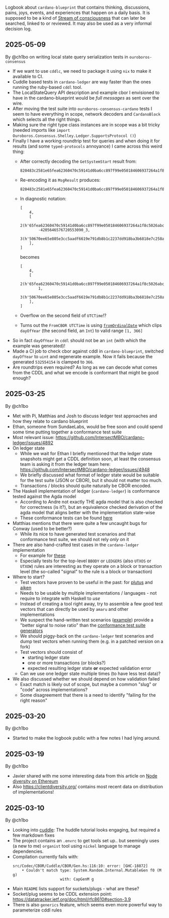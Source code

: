 Logbook about `cardano-blueprint` that contains thinking, discussions, pains, joys, events, and experiences that happen on a daily basis. It is supposed to be a kind of [Stream of consciousness](https://en.wikipedia.org/wiki/Stream_of_consciousness) that can later be searched, linked to or reviewed. It may also be used as a very informal decision log.

## 2025-05-09

By @ch1bo on writing local state query serialization tests in `ouroboros-consensus`

- If we want to use `cddlc`, we need to package it using `nix` to make it available to CI.
- Cuddle based tests in `cardano-ledger` are way faster than the ones running the ruby-based `cddl` tool.
- The LocalStateQuery API description and example cbor I envisioned to have in the cardano-blueprint would be *full messages* as sent over the wire.
- After moving the test suite into `ouroboros-consensus-cardano` tests I seem to have everything in scope, network decoders and `CardanoBlock` which selects all the right things.
- Making sure the right type class instances are in scope was a bit tricky (needed imports like `import Ouroboros.Consensus.Shelley.Ledger.SupportsProtocol ()`)
- Finally I have a working roundtrip test for queries and when doing it for results (and some `typed-protocols` annoyance) I came across this weird thing:
  - After correctly decoding the `GetSystemStart` result from:

        820483c2581e65fea62360470c59141d0ba6cc897f99e050184606937264a1f8c5026abc3b3a5d754770442481c3581e50670ee65e805e3cc5aadf6619e791db8b1c2237dd918ba3b6818e7c258a

  - Re-encoding it as `MsgResult` produces:

        820483c2581e65fea62360470c59141d0ba6cc897f99e050184606937264a1f8c5026abc01c3581e50670ee65e805e3cc5aadf6619e791db8b1c2237dd918ba3b6818e7c258a

  - In diagnostic notation:

        [
            4,
            [
                2(h'65fea62360470c59141d0ba6cc897f99e050184606937264a1f8c5026abc'),
                -4205646576720553090_3,
                3(h'50670ee65e805e3cc5aadf6619e791db8b1c2237dd918ba3b6818e7c258a'),
            ],
        ]

    becomes

        [
            4,
            [
                2(h'65fea62360470c59141d0ba6cc897f99e050184606937264a1f8c5026abc'),
                1,
                3(h'50670ee65e805e3cc5aadf6619e791db8b1c2237dd918ba3b6818e7c258a'),
            ],
        ]

  - Overflow on the second field of `UTCTime`!?

  - Turns out the `FromCBOR UTCTime` is using [`fromOrdinalDate`](https://hackage.haskell.org/package/time-1.14/docs/Data-Time-Calendar-OrdinalDate.html#v:fromOrdinalDate) which clips `dayOfYear` (the second field, an `Int`) to valid range `[1, 366]`
- So in fact `dayOfYear` in `cddl` should not be an `int` (with which the example was generated)!
- Made a CI job to check cbor against cddl in `cardano-blueprint`, switched `dayOfYear` to `uint` and regenerate example. Now it fails because the generated `532554154` is clamped to `366`.
- Are roundtrips even required? As long as we can decode what comes from the CDDL and what we encode is conformant that might be good enough?

## 2025-03-25

By @ch1bo

- Met with Pi, Matthias and Josh to discuss ledger test approaches and how they relate to cardano blueprint
- Ethan, someone from SundaeLabs, would be free soon and could spend some time putting together a conformance test suite
- Most relevant issue: https://github.com/IntersectMBO/cardano-ledger/issues/4892
- On ledger state
  - While we wait for Ethan I briefly mentioned that the ledger state snapshots might get a CDDL definition soon, at least the consensus team is asking it from the ledger team here: https://github.com/IntersectMBO/cardano-ledger/issues/4948
  - We briefly discussed what format of ledger state would be suitable for the test suite (JSON or CBOR), but it should not matter too much.
  - Transactions / blocks should quite naturally be CBOR encoded.
- The Haskell implementation of ledger (`cardano-ledger`) is conformance tested against the Agda model
  - According to Andre not exactly THE agda model that is also checked for correctness (is it?), but an equivalence checked derivation of the agda model that aligns better with the implementation state-wise
  - These conformance tests can be found [here](https://github.com/IntersectMBO/cardano-ledger/blob/master/libs/cardano-ledger-conformance/test/Test/Cardano/Ledger/Conformance/Spec/Conway.hs#L35)
- Matthias mentions that there were quite a few uncaught bugs for Conway (used to be better?)
  - While its nice to have generated test scenarios and that conformance test suite, we should not rely _only_ on it
- There are also hand-crafted test cases in the `cardano-ledger` implementation
  - For example for [these](https://github.com/IntersectMBO/cardano-ledger/blob/master/eras/conway/impl/testlib/Test/Cardano/Ledger/Conway/Imp.hs#L93)
  - Especially tests for the top-level `BBODY` or `LEDGERS` (also `UTXOS` or `UTXOW`) rules are interesting as they operate on a block or transaction level (the so-called "signal" to the rule is a block or transaction)
- Where to start?
  - Test vectors have proven to be useful in the past: for [plutus](https://github.com/IntersectMBO/plutus/tree/master/plutus-conformance) and [aiken](https://github.com/aiken-lang/aiken/tree/main/examples/acceptance_tests/script_context/v3)
  - Needs to be usable by multiple implementations / languages - not require to integrate with Haskell to _use_
  - Instead of creating a tool right away, try to assemble a few good test vectors that can directly be used by `amaru` and other implementations
  - We suspect the hand-written test scenarios ([example](https://github.com/IntersectMBO/cardano-ledger/blob/master/eras/alonzo/impl/testlib/Test/Cardano/Ledger/Alonzo/Imp/UtxowSpec/Valid.hs#L131)) provide a "better signal to noise ratio" than the [conformance test suite generators](https://github.com/IntersectMBO/cardano-ledger/blob/master/libs/cardano-ledger-conformance/src/Test/Cardano/Ledger/Conformance/ExecSpecRule/Core.hs#L424-L443)
  - We should piggy-back on the `cardano-ledger` test scenarios and dump test vectors when running them (e.g. in a patched version on a fork)
  - Test vectors should consist of
    - starting ledger state
    - one or more transactions (or blocks?)
    - expected resulting ledger state **or** expected validation error
  - Can we use one ledger state multiple times (to have less test data)?
- We also discussed whether we should depend on how validation failed
  - Exact match is likely out of scope, but maybe a common "slug" or "code" across implementations?
  - Some disagreement that there is a need to identify "failing for the right reason"

## 2025-03-20

By @ch1bo

- Started to make the logbook public with a few notes I had lying around.

## 2025-03-19

By @ch1bo

- Javier shared with me some interesting data from this article on [Node diversity on Ethereum](https://ethereum.org/en/developers/docs/nodes-and-clients/client-diversity/)
- Also <https://clientdiversity.org/> contains most recent data on distribution of implementations!

## 2025-03-10

By @ch1bo

- Looking into [cuddle](https://github.com/input-output-hk/cuddle): The huddle tutorial looks engaging, but required a few markdown fixes
- The project contains an `.envrc` to get tools set up.. but seemingly uses (a new to me) `organist` tool using `nickel` language to manage dependencies.
- Compilation currently fails with:
  ```
  src/Codec/CBOR/Cuddle/CBOR/Gen.hs:116:10: error: [GHC-18872]
      • Couldn't match type: System.Random.Internal.MutableGen f0 (M g)
                       with: CapGenM g
  ```
- Main `README` lists support for suckets/plugs - what are these?
- Socket/plug seems to be CDDL extension point: https://datatracker.ietf.org/doc/html/rfc8610#section-3.9
- There is also `generics` feature, which seems even more powerful way to parameterize cddl rules
